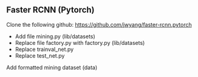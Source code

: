 ## Faster RCNN (Pytorch) ##

Clone the following github:
https://github.com/jwyang/faster-rcnn.pytorch

* Add file mining.py (lib/datasets)
* Replace file factory.py with factory.py (lib/datasets)
* Replace trainval_net.py
* Replace test_net.py

Add formatted mining dataset (data)
